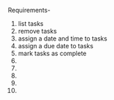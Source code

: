 Requirements-

1. list tasks
2. remove tasks
3. assign a date and time to tasks
4. assign a due date to tasks
5. mark tasks as complete
6.
7.
8.
9.
10.
